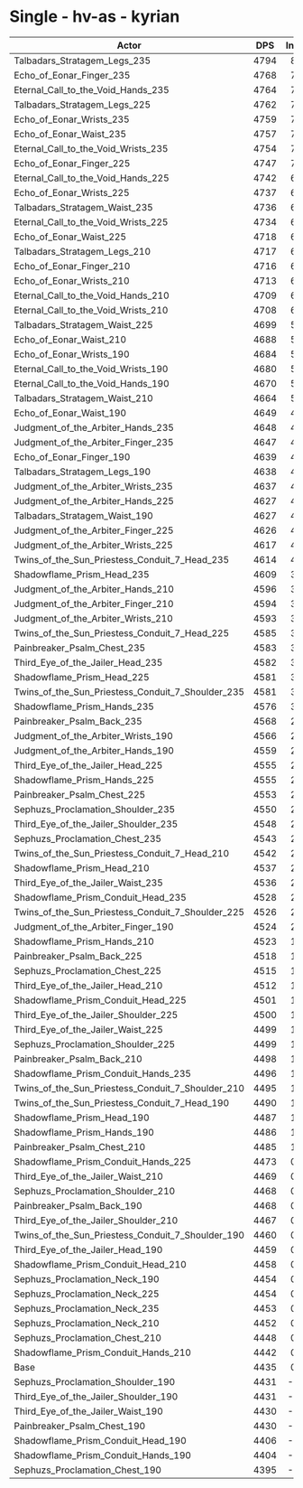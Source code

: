 # Single - hv-as - kyrian
| Actor | DPS | Increase |
|---|:---:|:---:|
|Talbadars_Stratagem_Legs_235|4794|8.07%|
|Echo_of_Eonar_Finger_235|4768|7.50%|
|Eternal_Call_to_the_Void_Hands_235|4764|7.41%|
|Talbadars_Stratagem_Legs_225|4762|7.36%|
|Echo_of_Eonar_Wrists_235|4759|7.30%|
|Echo_of_Eonar_Waist_235|4757|7.25%|
|Eternal_Call_to_the_Void_Wrists_235|4754|7.17%|
|Echo_of_Eonar_Finger_225|4747|7.02%|
|Eternal_Call_to_the_Void_Hands_225|4742|6.91%|
|Echo_of_Eonar_Wrists_225|4737|6.80%|
|Talbadars_Stratagem_Waist_235|4736|6.77%|
|Eternal_Call_to_the_Void_Wrists_225|4734|6.72%|
|Echo_of_Eonar_Waist_225|4718|6.38%|
|Talbadars_Stratagem_Legs_210|4717|6.35%|
|Echo_of_Eonar_Finger_210|4716|6.33%|
|Echo_of_Eonar_Wrists_210|4713|6.27%|
|Eternal_Call_to_the_Void_Hands_210|4709|6.17%|
|Eternal_Call_to_the_Void_Wrists_210|4708|6.14%|
|Talbadars_Stratagem_Waist_225|4699|5.94%|
|Echo_of_Eonar_Waist_210|4688|5.69%|
|Echo_of_Eonar_Wrists_190|4684|5.61%|
|Eternal_Call_to_the_Void_Wrists_190|4680|5.52%|
|Eternal_Call_to_the_Void_Hands_190|4670|5.29%|
|Talbadars_Stratagem_Waist_210|4664|5.16%|
|Echo_of_Eonar_Waist_190|4649|4.81%|
|Judgment_of_the_Arbiter_Hands_235|4648|4.80%|
|Judgment_of_the_Arbiter_Finger_235|4647|4.77%|
|Echo_of_Eonar_Finger_190|4639|4.59%|
|Talbadars_Stratagem_Legs_190|4638|4.57%|
|Judgment_of_the_Arbiter_Wrists_235|4637|4.54%|
|Judgment_of_the_Arbiter_Hands_225|4627|4.32%|
|Talbadars_Stratagem_Waist_190|4627|4.32%|
|Judgment_of_the_Arbiter_Finger_225|4626|4.29%|
|Judgment_of_the_Arbiter_Wrists_225|4617|4.09%|
|Twins_of_the_Sun_Priestess_Conduit_7_Head_235|4614|4.03%|
|Shadowflame_Prism_Head_235|4609|3.91%|
|Judgment_of_the_Arbiter_Hands_210|4596|3.61%|
|Judgment_of_the_Arbiter_Finger_210|4594|3.58%|
|Judgment_of_the_Arbiter_Wrists_210|4593|3.55%|
|Twins_of_the_Sun_Priestess_Conduit_7_Head_225|4585|3.38%|
|Painbreaker_Psalm_Chest_235|4583|3.32%|
|Third_Eye_of_the_Jailer_Head_235|4582|3.31%|
|Shadowflame_Prism_Head_225|4581|3.29%|
|Twins_of_the_Sun_Priestess_Conduit_7_Shoulder_235|4581|3.29%|
|Shadowflame_Prism_Hands_235|4576|3.16%|
|Painbreaker_Psalm_Back_235|4568|2.98%|
|Judgment_of_the_Arbiter_Wrists_190|4566|2.95%|
|Judgment_of_the_Arbiter_Hands_190|4559|2.78%|
|Third_Eye_of_the_Jailer_Head_225|4555|2.70%|
|Shadowflame_Prism_Hands_225|4555|2.69%|
|Painbreaker_Psalm_Chest_225|4553|2.66%|
|Sephuzs_Proclamation_Shoulder_235|4550|2.58%|
|Third_Eye_of_the_Jailer_Shoulder_235|4548|2.54%|
|Sephuzs_Proclamation_Chest_235|4543|2.43%|
|Twins_of_the_Sun_Priestess_Conduit_7_Head_210|4542|2.41%|
|Shadowflame_Prism_Head_210|4537|2.30%|
|Third_Eye_of_the_Jailer_Waist_235|4536|2.28%|
|Shadowflame_Prism_Conduit_Head_235|4528|2.10%|
|Twins_of_the_Sun_Priestess_Conduit_7_Shoulder_225|4526|2.04%|
|Judgment_of_the_Arbiter_Finger_190|4524|2.00%|
|Shadowflame_Prism_Hands_210|4523|1.98%|
|Painbreaker_Psalm_Back_225|4518|1.86%|
|Sephuzs_Proclamation_Chest_225|4515|1.81%|
|Third_Eye_of_the_Jailer_Head_210|4512|1.73%|
|Shadowflame_Prism_Conduit_Head_225|4501|1.47%|
|Third_Eye_of_the_Jailer_Shoulder_225|4500|1.45%|
|Third_Eye_of_the_Jailer_Waist_225|4499|1.44%|
|Sephuzs_Proclamation_Shoulder_225|4499|1.43%|
|Painbreaker_Psalm_Back_210|4498|1.40%|
|Shadowflame_Prism_Conduit_Hands_235|4496|1.38%|
|Twins_of_the_Sun_Priestess_Conduit_7_Shoulder_210|4495|1.34%|
|Twins_of_the_Sun_Priestess_Conduit_7_Head_190|4490|1.23%|
|Shadowflame_Prism_Head_190|4487|1.15%|
|Shadowflame_Prism_Hands_190|4486|1.14%|
|Painbreaker_Psalm_Chest_210|4485|1.11%|
|Shadowflame_Prism_Conduit_Hands_225|4473|0.85%|
|Third_Eye_of_the_Jailer_Waist_210|4469|0.76%|
|Sephuzs_Proclamation_Shoulder_210|4468|0.74%|
|Painbreaker_Psalm_Back_190|4468|0.74%|
|Third_Eye_of_the_Jailer_Shoulder_210|4467|0.71%|
|Twins_of_the_Sun_Priestess_Conduit_7_Shoulder_190|4460|0.56%|
|Third_Eye_of_the_Jailer_Head_190|4459|0.54%|
|Shadowflame_Prism_Conduit_Head_210|4458|0.51%|
|Sephuzs_Proclamation_Neck_190|4454|0.42%|
|Sephuzs_Proclamation_Neck_225|4454|0.41%|
|Sephuzs_Proclamation_Neck_235|4453|0.39%|
|Sephuzs_Proclamation_Neck_210|4452|0.38%|
|Sephuzs_Proclamation_Chest_210|4448|0.28%|
|Shadowflame_Prism_Conduit_Hands_210|4442|0.16%|
|Base|4435|0.00%|
|Sephuzs_Proclamation_Shoulder_190|4431|-0.09%|
|Third_Eye_of_the_Jailer_Shoulder_190|4431|-0.11%|
|Third_Eye_of_the_Jailer_Waist_190|4430|-0.11%|
|Painbreaker_Psalm_Chest_190|4430|-0.11%|
|Shadowflame_Prism_Conduit_Head_190|4406|-0.67%|
|Shadowflame_Prism_Conduit_Hands_190|4404|-0.72%|
|Sephuzs_Proclamation_Chest_190|4395|-0.91%|
